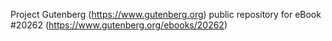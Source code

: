 Project Gutenberg (https://www.gutenberg.org) public repository for eBook #20262 (https://www.gutenberg.org/ebooks/20262)
